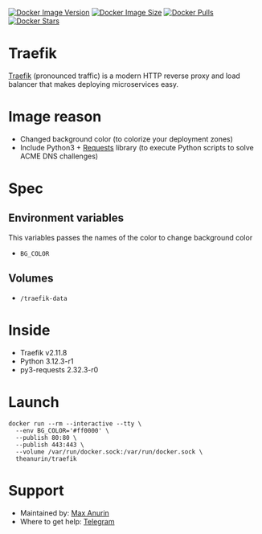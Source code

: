 [![Docker Image Version](https://img.shields.io/docker/v/theanurin/traefik?sort=date&label=Version)](https://hub.docker.com/r/theanurin/traefik/tags)
[![Docker Image Size](https://img.shields.io/docker/image-size/theanurin/traefik?label=Image%20Size)](https://hub.docker.com/r/theanurin/traefik/tags)
[![Docker Pulls](https://img.shields.io/docker/pulls/theanurin/traefik?label=Pulls)](https://hub.docker.com/r/theanurin/traefik)
[![Docker Stars](https://img.shields.io/docker/stars/theanurin/traefik?label=Docker%20Stars)](https://hub.docker.com/r/theanurin/traefik)

# Traefik

[Traefik](https://github.com/traefik/traefik) (pronounced traffic) is a modern HTTP reverse proxy and load balancer that makes deploying microservices easy.

# Image reason

- Changed background color (to colorize your deployment zones)
- Include Python3 + [Requests](https://requests.readthedocs.io/en/latest/) library (to execute Python scripts to solve ACME DNS challenges)

# Spec

## Environment variables

This variables passes the names of the color to change background color

- `BG_COLOR`

## Volumes

- `/traefik-data`

# Inside

- Traefik v2.11.8
- Python 3.12.3-r1
- py3-requests 2.32.3-r0

# Launch

```shell
docker run --rm --interactive --tty \
  --env BG_COLOR='#ff0000' \
  --publish 80:80 \
  --publish 443:443 \
  --volume /var/run/docker.sock:/var/run/docker.sock \
  theanurin/traefik
```

# Support

* Maintained by: [Max Anurin](https://anurin.name/)
* Where to get help: [Telegram](https://t.me/theanurin)

